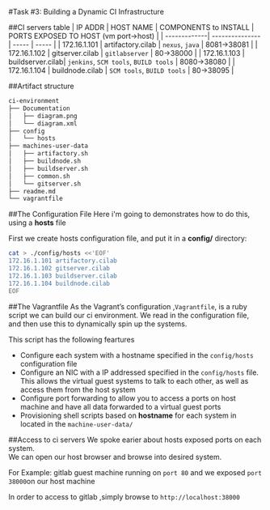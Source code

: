 #Task #3: Building a Dynamic CI Infrastructure


##CI servers table
  | IP ADDR      | HOST NAME         | COMPONENTS to INSTALL | PORTS EXPOSED TO HOST (vm port->host) |
  | -------------| ---------------   | ----- | ----- |
  | 172.16.1.101 | artifactory.cilab | `nexus`, `java` | 8081->38081 |
  | 172.16.1.102 | gitserver.cilab | `gitlabserver` | 80->38000 |
  | 172.16.1.103 | buildserver.cilab| `jenkins`, `SCM tools`, `BUILD tools` | 8080->38080 |
  | 172.16.1.104 | buildnode.cilab | `SCM tools`, `BUILD tools` | 80->38095 |

##Artifact structure
````bash
ci-environment
├── Documentation
│   ├── diagram.png
│   └── diagram.xml
├── config
│   └── hosts
├── machines-user-data
│   ├── artifactory.sh
│   ├── buildnode.sh
│   ├── buildserver.sh
│   ├── common.sh
│   └── gitserver.sh
├── readme.md
└── vagrantfile
````


##The Configuration File
Here i'm going to demonstrates how to do this, using a **hosts** file

First we create hosts configuration file, and put it in a **config/** directory:
```bash
cat > ./config/hosts <<'EOF'
172.16.1.101 artifactory.cilab
172.16.1.102 gitserver.cilab
172.16.1.103 buildserver.cilab
172.16.1.104 buildnode.cilab
EOF
```


##The Vagrantfile
As the Vagrant’s configuration ,`Vagrantfile`, is a ruby script we can build our ci environment.
We read in the configuration file, and then use this to dynamically spin up the systems.

This script has the following feartures
- Configure each system with a hostname specified in the `config/hosts` configuration file
- Configure an NIC with a IP addressed specified in the `config/hosts` file. This allows the virtual guest systems to talk to each other, as well as access them from the host system
- Configure port forwarding to allow you to access a ports on host machine and have all data forwarded to a virtual guest ports
- Provisioning shell scripts based on **hostname** for each system in located in the `machine-user-data/`

##Access to ci servers
We spoke earier about hosts exposed ports on each system.  
We can open our host browser and browse into desired system.

For Example: gitlab guest machine running on ``port 80`` and we exposed ``port 38000``on our host machine

In order to access to gitlab ,simply  browse to ``http://localhost:38000``
